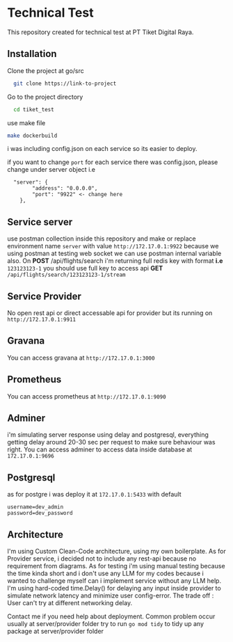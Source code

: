 # Technical Test

This repository created for technical test at PT Tiket Digital Raya.

## Installation

Clone the project at go/src

```bash
  git clone https://link-to-project
```

Go to the project directory

```bash
  cd tiket_test
```

use make file 
```bash
make dockerbuild
```

i was including config.json on each service so its easier to deploy.

if you want to change ``port`` for each service there was config.json, please change under 
server object i.e

```
  "server": {
        "address": "0.0.0.0",
        "port": "9922" <- change here
    },

```

## Service server
use postman collection inside this repository and make or replace environment name `server` with value
``
http://172.17.0.1:9922
``
because we using postman at testing web socket we can use postman internal variable also. On **POST** /api/flights/search i'm returning full redis key with format **i.e** ``123123123-1`` you should use full key to access api  **GET** ``/api/flights/search/123123123-1/stream``

## Service Provider
No open rest api or direct accessable api for provider but its running on ``http://172.17.0.1:9911``
## Gravana
You can access gravana at ``http://172.17.0.1:3000``

## Prometheus
You can access prometheus at ``http://172.17.0.1:9090``
## Adminer
i'm simulating server response using delay and postgresql, everything getting delay around 20-30 sec per request to make sure behaviour was right. You can access adminer to access data inside database at ``172.17.0.1:9696`` 
## Postgresql
as for postgre i was deploy it at ``172.17.0.1:5433``
with default
 ```
username=dev_admin
password=dev_password
```
## Architecture
I'm using Custom Clean-Code architecture, using my own boilerplate. As for Provider service, i decided not to include any rest-api because no requirement from  diagrams. As for testing i'm using manual testing because the time kinda short and i don't use any LLM for my codes because i wanted to challenge myself can i implement service without any LLM help. I'm using hard-coded time.Delay() for delaying any input inside provider to simulate network latency and minimize user config-error. The trade off : User can't try at different networking delay.

Contact me if you need help about deployment. Common problem occur usually at server/provider folder try to run ``go mod tidy`` to tidy up any package at server/provider folder
